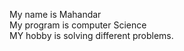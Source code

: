 My name is Mahandar
<br/>
My program is computer Science
<br/>
MY hobby is solving different problems.
